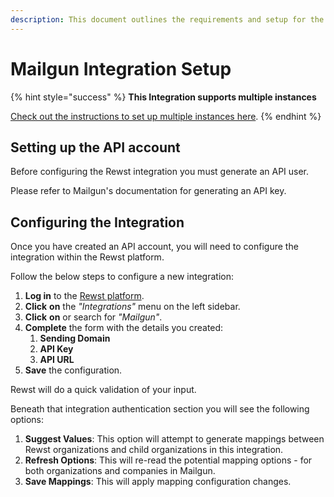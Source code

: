 ```yaml
---
description: This document outlines the requirements and setup for the Mailgun integration.
---
```


# Mailgun Integration Setup

{% hint style="success" %}
**This Integration supports multiple instances**

[Check out the instructions to set up multiple instances here](../../general/multi-instance-integration/multi-instance-integration-setup.md).
{% endhint %}

## Setting up the API account

Before configuring the Rewst integration you must generate an API user.

Please refer to Mailgun's documentation for generating an API key.

## Configuring the Integration

Once you have created an API account, you will need to configure the integration within the Rewst platform.

Follow the below steps to configure a new integration:

1. **Log in** to the [Rewst platform](https://app.rewst.io/).
2. **Click** **on** the _"Integrations"_ menu on the left sidebar.
3. **Click** **on** or search for _"Mailgun"_.
4. **Complete** the form with the details you created:
   1. **Sending Domain**
   2. **API Key**
   3. **API URL**
5. **Save** the configuration.

Rewst will do a quick validation of your input.

Beneath that integration authentication section you will see the following options:

1. **Suggest Values**: This option will attempt to generate mappings between Rewst organizations and child organizations in this integration.
2. **Refresh Options**: This will re-read the potential mapping options - for both organizations and companies in Mailgun.
3. **Save Mappings**: This will apply mapping configuration changes.
